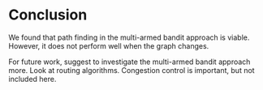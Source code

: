 # Conclusion # 

We found that path finding in the multi-armed bandit approach is viable.
However, it does not perform well when the graph changes.

For future work, suggest to investigate the multi-armed bandit approach more.
Look at routing algorithms. Congestion control is important, but not included here.


